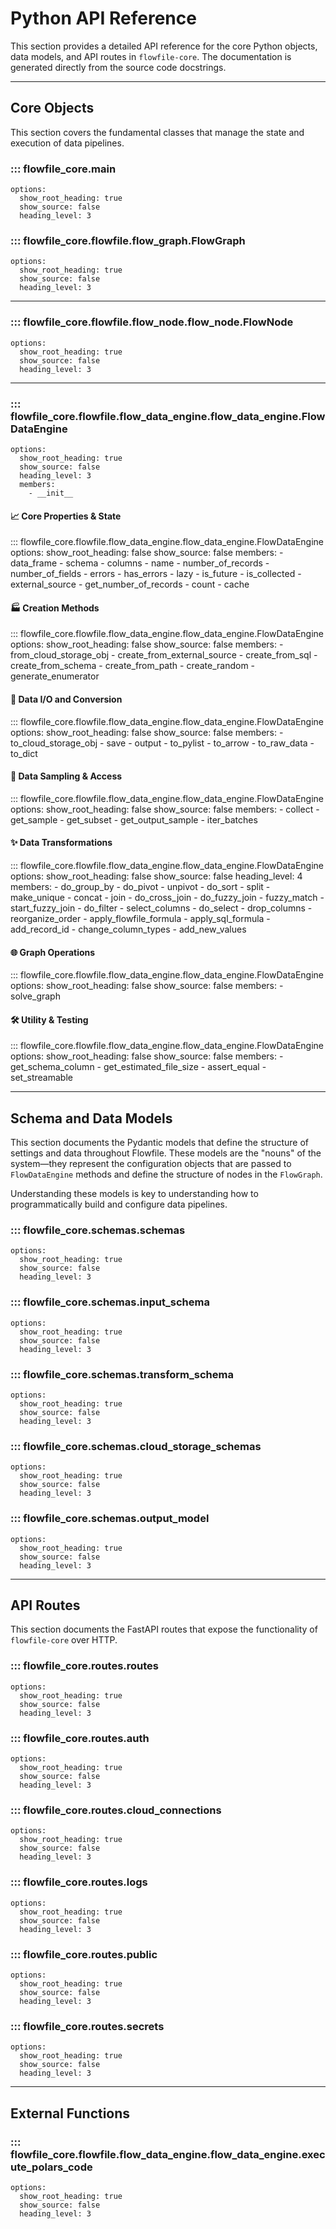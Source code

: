 # Python API Reference

This section provides a detailed API reference for the core Python objects, data models, and API routes in `flowfile-core`. The documentation is generated directly from the source code docstrings.

---

## Core Objects

This section covers the fundamental classes that manage the state and execution of data pipelines.

### ::: flowfile_core.main
    options:
      show_root_heading: true
      show_source: false
      heading_level: 3

### ::: flowfile_core.flowfile.flow_graph.FlowGraph
    options:
      show_root_heading: true
      show_source: false
      heading_level: 3
---
### ::: flowfile_core.flowfile.flow_node.flow_node.FlowNode
    options:
      show_root_heading: true
      show_source: false
      heading_level: 3
---

### ::: flowfile_core.flowfile.flow_data_engine.flow_data_engine.FlowDataEngine
    options:
      show_root_heading: true
      show_source: false
      heading_level: 3
      members:
        - __init__

#### 📈 Core Properties & State
::: flowfile_core.flowfile.flow_data_engine.flow_data_engine.FlowDataEngine
    options:
      show_root_heading: false
      show_source: false
      members:
        - data_frame
        - schema
        - columns
        - name
        - number_of_records
        - number_of_fields
        - errors
        - has_errors
        - lazy
        - is_future
        - is_collected
        - external_source
        - get_number_of_records
        - count
        - cache

#### 🏭 Creation Methods
::: flowfile_core.flowfile.flow_data_engine.flow_data_engine.FlowDataEngine
    options:
      show_root_heading: false
      show_source: false
      members:
        - from_cloud_storage_obj
        - create_from_external_source
        - create_from_sql
        - create_from_schema
        - create_from_path
        - create_random
        - generate_enumerator

#### 💾 Data I/O and Conversion
::: flowfile_core.flowfile.flow_data_engine.flow_data_engine.FlowDataEngine
    options:
      show_root_heading: false
      show_source: false
      members:
        - to_cloud_storage_obj
        - save
        - output
        - to_pylist
        - to_arrow
        - to_raw_data
        - to_dict

#### 🔬 Data Sampling & Access
::: flowfile_core.flowfile.flow_data_engine.flow_data_engine.FlowDataEngine
    options:
      show_root_heading: false
      show_source: false
      members:
        - collect
        - get_sample
        - get_subset
        - get_output_sample
        - iter_batches

#### ✨ Data Transformations
::: flowfile_core.flowfile.flow_data_engine.flow_data_engine.FlowDataEngine
    options:
      show_root_heading: false
      show_source: false
      heading_level: 4
      members:
        - do_group_by
        - do_pivot
        - unpivot
        - do_sort
        - split
        - make_unique
        - concat
        - join
        - do_cross_join
        - do_fuzzy_join
        - fuzzy_match
        - start_fuzzy_join
        - do_filter
        - select_columns
        - do_select
        - drop_columns
        - reorganize_order
        - apply_flowfile_formula
        - apply_sql_formula
        - add_record_id
        - change_column_types
        - add_new_values

#### 🌐 Graph Operations
::: flowfile_core.flowfile.flow_data_engine.flow_data_engine.FlowDataEngine
    options:
      show_root_heading: false
      show_source: false
      members:
        - solve_graph

#### 🛠️ Utility & Testing
::: flowfile_core.flowfile.flow_data_engine.flow_data_engine.FlowDataEngine
    options:
      show_root_heading: false
      show_source: false
      members:
        - get_schema_column
        - get_estimated_file_size
        - assert_equal
        - set_streamable

---
## Schema and Data Models

This section documents the Pydantic models that define the structure of settings and data throughout Flowfile. These models are the "nouns" of the system—they represent the configuration objects that are passed to `FlowDataEngine` methods and define the structure of nodes in the `FlowGraph`.

Understanding these models is key to understanding how to programmatically build and configure data pipelines.

### ::: flowfile_core.schemas.schemas
    options:
      show_root_heading: true
      show_source: false
      heading_level: 3

### ::: flowfile_core.schemas.input_schema
    options:
      show_root_heading: true
      show_source: false
      heading_level: 3

### ::: flowfile_core.schemas.transform_schema
    options:
      show_root_heading: true
      show_source: false
      heading_level: 3

### ::: flowfile_core.schemas.cloud_storage_schemas
    options:
      show_root_heading: true
      show_source: false
      heading_level: 3

### ::: flowfile_core.schemas.output_model
    options:
      show_root_heading: true
      show_source: false
      heading_level: 3

---

## API Routes

This section documents the FastAPI routes that expose the functionality of `flowfile-core` over HTTP.

### ::: flowfile_core.routes.routes
    options:
      show_root_heading: true
      show_source: false
      heading_level: 3

### ::: flowfile_core.routes.auth
    options:
      show_root_heading: true
      show_source: false
      heading_level: 3

### ::: flowfile_core.routes.cloud_connections
    options:
      show_root_heading: true
      show_source: false
      heading_level: 3

### ::: flowfile_core.routes.logs
    options:
      show_root_heading: true
      show_source: false
      heading_level: 3

### ::: flowfile_core.routes.public
    options:
      show_root_heading: true
      show_source: false
      heading_level: 3

### ::: flowfile_core.routes.secrets
    options:
      show_root_heading: true
      show_source: false
      heading_level: 3

---
## External Functions

### ::: flowfile_core.flowfile.flow_data_engine.flow_data_engine.execute_polars_code
    options:
      show_root_heading: true
      show_source: false
      heading_level: 3